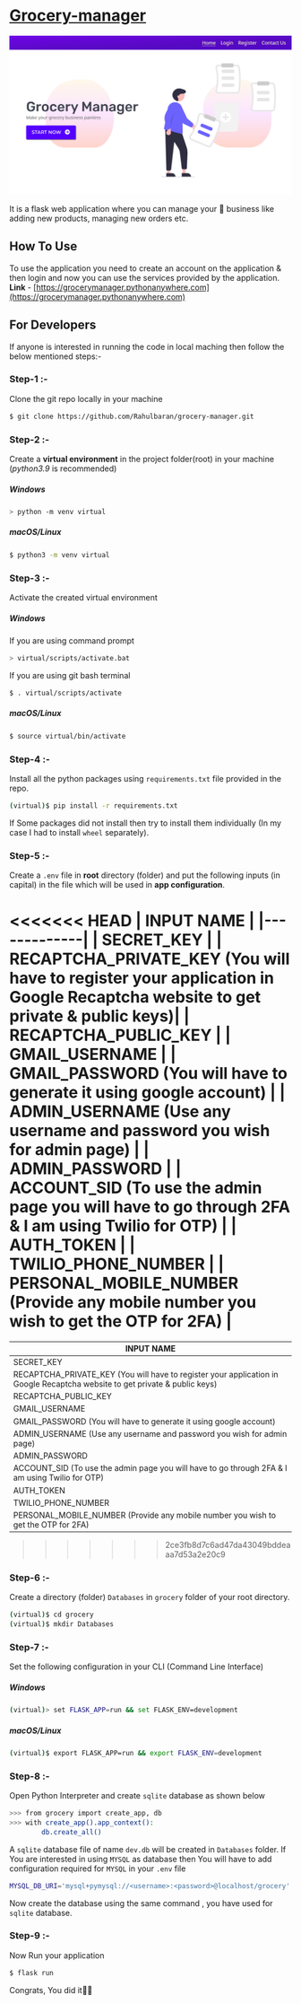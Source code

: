 # [Grocery-manager](https://grocerymanager.pythonanywhere.com)

![Alt text](grocery/static/site-images/landing-page.png)

It is a flask web application where you can manage your 🏪 business like adding new products, managing new orders etc.

## How To Use

To use the application you need to create an account on the application & then login and now you can use the services provided by the application.
**Link** - [https://grocerymanager.pythonanywhere.com](https://grocerymanager.pythonanywhere.com)

## For Developers

If anyone is interested in running the code in local maching then follow the below mentioned steps:-

### Step-1 :-

Clone the git repo locally in your machine

```bash
$ git clone https://github.com/Rahulbaran/grocery-manager.git
```

### Step-2 :-

Create a **virtual environment** in the project folder(root) in your machine (_python3.9_ is recommended)

##### Windows

```bash
> python -m venv virtual
```

##### macOS/Linux

```bash
$ python3 -m venv virtual
```

### Step-3 :-

Activate the created virtual environment

##### Windows

If you are using command prompt

```bash
> virtual/scripts/activate.bat
```

If you are using git bash terminal

```bash
$ . virtual/scripts/activate
```

##### macOS/Linux

```bash
$ source virtual/bin/activate
```

### Step-4 :-

Install all the python packages using `requirements.txt` file provided in the repo.

```bash
(virtual)$ pip install -r requirements.txt
```

If Some packages did not install then try to install them individually (In my case I had to install `wheel` separately).

### Step-5 :-

Create a `.env` file in **root** directory (folder) and put the following inputs (in capital) in the file which will be used in **app configuration**.

<<<<<<< HEAD
| INPUT NAME |
|-------------|
| SECRET_KEY |
| RECAPTCHA_PRIVATE_KEY (You will have to register your application in Google Recaptcha website to get private & public keys)|
| RECAPTCHA_PUBLIC_KEY |
| GMAIL_USERNAME |
| GMAIL_PASSWORD (You will have to generate it using google account) |
| ADMIN_USERNAME (Use any username and password you wish for admin page) |
| ADMIN_PASSWORD |
| ACCOUNT_SID (To use the admin page you will have to go through 2FA & I am using Twilio for OTP) |
| AUTH_TOKEN |
| TWILIO_PHONE_NUMBER |
| PERSONAL_MOBILE_NUMBER (Provide any mobile number you wish to get the OTP for 2FA) |
=======
| INPUT NAME                                                                                                                  |
| --------------------------------------------------------------------------------------------------------------------------- |
| SECRET_KEY                                                                                                                  |
| RECAPTCHA_PRIVATE_KEY (You will have to register your application in Google Recaptcha website to get private & public keys) |
| RECAPTCHA_PUBLIC_KEY                                                                                                        |
| GMAIL_USERNAME                                                                                                              |
| GMAIL_PASSWORD (You will have to generate it using google account)                                                          |
| ADMIN_USERNAME (Use any username and password you wish for admin page)                                                      |
| ADMIN_PASSWORD                                                                                                              |
| ACCOUNT_SID (To use the admin page you will have to go through 2FA & I am using Twilio for OTP)                             |
| AUTH_TOKEN                                                                                                                  |
| TWILIO_PHONE_NUMBER                                                                                                         |
| PERSONAL_MOBILE_NUMBER (Provide any mobile number you wish to get the OTP for 2FA)                                          |
>>>>>>> 2ce3fb8d7c6ad47da43049bddeaaa7d53a2e20c9

### Step-6 :-

Create a directory (folder) `Databases` in `grocery` folder of your root directory.

```bash
(virtual)$ cd grocery
(virtual)$ mkdir Databases
```

### Step-7 :-

Set the following configuration in your CLI (Command Line Interface)

##### Windows

```bash
(virtual)> set FLASK_APP=run && set FLASK_ENV=development
```

##### macOS/Linux

```bash
(virtual)$ export FLASK_APP=run && export FLASK_ENV=development
```

### Step-8 :-

Open Python Interpreter and create `sqlite` database as shown below

```bash
>>> from grocery import create_app, db
>>> with create_app().app_context():
        db.create_all()
```

A `sqlite` database file of name `dev.db` will be created in `Databases` folder.
If You are interested in using `MYSQL` as database then You will have to add configuration required for `MYSQL` in your `.env` file

```bash
MYSQL_DB_URI='mysql+pymysql://<username>:<password>@localhost/grocery'
```

Now create the database using the same command , you have used for `sqlite` database.

### Step-9 :-

Now Run your application

```bash
$ flask run
```

Congrats, You did it🙂🎉
